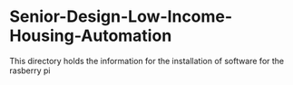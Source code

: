 # Senior-Design-Low-Income-Housing-Automation

This directory holds the information for the installation of software for the rasberry pi